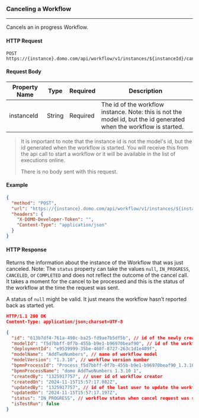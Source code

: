 ### Canceling a Workflow

---

Cancels an in progress Workflow.

#### HTTP Request

```text
POST https://{instance}.domo.com/api/workflow/v1/instances/${instanceId}/cancel`
```

#### Request Body

| Property Name | Type   | Required | Description                                                                                                         |
| ------------- | ------ | -------- | ------------------------------------------------------------------------------------------------------------------- |
| instanceId    | String | Required | The id of the workflow instance. Note: this is not the model id, but the id generated when the workflow is started. |

> It is important to note that the instance id is not the model's id, but the id generated when the workflow is started. You will receive this from the api call to start a workflow or it will be available in the list of executions online.
>
> There is no body sent with this request.

#### Example

```json http
{
  "method": "POST",
  "url": "https://{instance}.domo.com/api/workflow/v1/instances/${instanceId}/cancel",
  "headers": {
    "X-DOMO-Developer-Token": "",
    "Content-Type": "application/json"
  }
}
```

#### HTTP Response

Returns the information about the instance of the Workflow that was just canceled. Note: The `status` property can take the values `null`, `IN_PROGRESS`, `CANCELED`, or `COMPLETED` and does not reflect the outcome of the cancel call. It takes a moment for the cancel to be processed and this is the status of the workflow at the time the request was sent.

A status of `null` might be valid. It just means the workflow hasn’t reported back as started yet.

```json
HTTP/1.1 200 OK
Content-Type: application/json;charset=UTF-8

{
  "id": "613b7df4-761a-498c-ba25-fd9ae7b5df5b", // id of the newly created workflow instance
  "modelId": "f5d7bbff-0f7b-455b-b9e1-b96970beaf90", // id of the workflow
  "deploymentId": "e9539999-35be-460f-8727-263c1d1e409f",
  "modelName": "AddTwoNumbers", // name of workflow model
  "modelVersion": "1.3.10", // workflow version number
  "bpmnProcessId": "Process_f5d7bbff-0f7b-455b-b9e1-b96970beaf90_1.3.10_1",
  "bpmnProcessName": "domo AddTwoNumbers 1.3.10 1",
  "createdBy": "1325917757", // user id of workflow creator
  "createdOn": "2024-11-15T15:57:17.082Z",
  "updatedBy": "1325917757", // id of the last user to update the workflow
  "updatedOn": "2024-11-15T15:57:17.197Z",
  "status": "IN_PROGRESS", // workflow status when cancel request was sent
  "isTestRun": false
}
```
